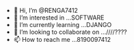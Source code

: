 - 👋 Hi, I’m @RENGA7412
- 👀 I’m interested in ...SOFTWARE
- 🌱 I’m currently learning ...DJANGO
- 💞️ I’m looking to collaborate on ...////????
- 📫 How to reach me ...8190097412

<!---
RENGA7412/RENGA7412 is a ✨ special ✨ repository because its `README.md` (this file) appears on your GitHub profile.
You can click the Preview link to take a look at your changes.
--->
